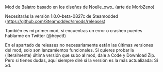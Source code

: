 Mod de Balatro basado en los diseños de Noelle_owo_ (arte de MorbZeno)

Necesitarás la versión 1.0.0-beta-0827c de Steamodded (https://github.com/Steamodded/smods/releases)

También es mi primer mod, si encuentras un error o crasheo puedes hablarme en Twitter (@heyctf)

En el apartado de releases no necesariamente están las últimas versiones del mod, solo son lanzamientos funcionales.
Si quieres probar la (literalmente) última versión que subo al mod, dale a Code y Download Zip.
Pero si tienes dudas, aquí siempre diré si la versión es la más actualizada: Sí xd.
